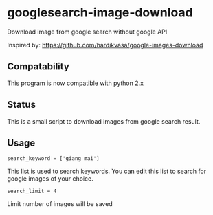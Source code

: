 # googlesearch-image-download
Download image from google search without google API

Inspired by: https://github.com/hardikvasa/google-images-download

## Compatability
This program is now compatible with python 2.x

## Status
This is a small script to download images from google search result.

## Usage
`search_keyword = ['giang mai']`

This list is used to search keywords. You can edit this list to search for google images of your choice.

`search_limit = 4`

Limit number of images will be saved
